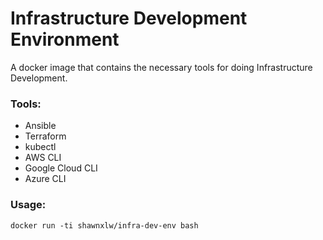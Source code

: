 # Infrastructure Development Environment

A docker image that contains the necessary tools for doing Infrastructure Development.

### Tools:

* Ansible
* Terraform
* kubectl
* AWS CLI
* Google Cloud CLI
* Azure CLI

### Usage:

`docker run -ti shawnxlw/infra-dev-env bash`